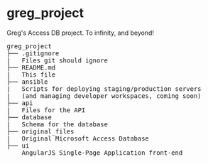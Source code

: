 greg_project
============

Greg's Access DB project. To infinity, and beyond!

<pre>
greg_project
├── .gitignore
|   Files git should ignore
├── README.md
|   This file
├── ansible
|   Scripts for deploying staging/production servers
|   (and managing developer workspaces, coming soon)
├── api
|   Files for the API
├── database
|   Schema for the database
├── original_files
|   Original Microsoft Access Database
├── ui
    AngularJS Single-Page Application front-end
</pre>
